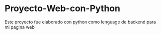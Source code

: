 # Proyecto-Web-con-Python
Este proyecto fue elaborado con python como lenguage de backend para mi pagina web 
